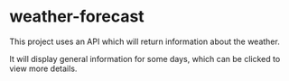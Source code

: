 # weather-forecast

This project uses an API which will return information about the weather.

It will display general information for some days, which can be clicked to view more details. 
